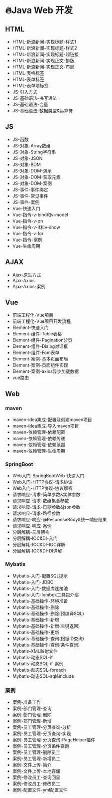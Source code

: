 # 🔥Java Web 开发

## HTML
- HTML-新浪新闻-实现标题-样式1
- HTML-新浪新闻-实现标题-样式2
- HTML-新浪新闻-实现标题-超链接
- HTML-新浪新闻-实现正文-排版
- HTML-新浪新闻-实现正文-布局
- HTML-表格标签
- HTML-表单标签
- HTML-表单项标签
- JS-引入方式
- JS-基础语法-书写语法
- JS-基础语法-变量
- JS-基础语法-数据类型&运算符

## JS
- JS-函数
- JS-对象-Array数组
- JS-对象-String字符串
- JS-对象-JSON
- JS-对象-BOM
- JS-对象-DOM-演示
- JS-对象-DOM-获取元素
- JS-对象-DOM-案例
- JS-事件-事件绑定
- JS-事件-常见事件
- JS-事件-案例
- Vue-快速入门
- Vue-指令-v-bind和v-model
- Vue-指令-v-on
- Vue-指令-v-if和v-show
- Vue-指令-v-for
- Vue-指令-案例
- Vue-生命周期

## AJAX
- Ajax-原生方式
- Ajax-Axios
- Ajax-Axios-案例

## Vue
- 前端工程化-Vue项目
- 前端工程化-Vue项目开发流程
- Element-快速入门
- Element-组件-Table表格
- Element-组件-Pagination分页
- Element-组件-Dialog对话框
- Element-组件-Fom表单
- Element-案例-基本页面布局
- Element-案例-页面组件实现
- Element-案例-axios异步加载数据
- vue路由

## Web
### maven
- maven-idea集成-配置及创建maven项目
- maven-idea集成-导入maven项目
- maven-依赖管理-依赖配置
- maven-依赖管理-依赖传递
- maven-依赖管理-依赖范围
- maven-依赖管理-生命周期

### SpringBoot
- Web入门-SpringBootWeb-快速入门
- Web入门-HTTP协议-请求协议
- Web入门-HTTP协议-协议解析
- 请求响应-请求-简单参数&实体参数
- 请求响应-请求-数组集合参数
- 请求响应-请求-日期参数&json参数
- 请求响应-请求-路径参数
- 请求响应-响应-@ResponseBody&统一响应结果
- 请求响应-响应-案例
- 分层解耦-三层架构
- 分层解耦-IOC&DI-入门
- 分层解耗-IOC&DI-IOC详解
- 分层解耦-IOC&DI-DI详解

### Mybatis
- Mybatis-入门-配置SQL提示
- Mybatis-入门-JDBC
- Mybatis-入门-数据库连接池
- Mybatis-入门-lombok工具包介绍
- Mybatis-基础操作-环境准备
- Mybatis-基础操作-删除
- Mybatis-基础操作-删除(预编译SQL)
- Mybatis-基础操作-新增
- Mybatis-基础操作-新增(主键返回)
- Mybatis-基础操作-更新
- Mybatis-基础操作-查询(根据ID查询)
- Mybatis-基础操作-查询(条件查询)
- Mybatis-XML映射文件
- Mybatis-动态SQL-if
- Mybatis-动态SQL-if-案例
- Mybatis-动态SQL-foreach
- Mybatis-动态SQL-sql&include

### 案例
- 案例-准备工作
- 案例-部门管理-查询
- 案例-部门管理-删除
- 案例-部门管理-新增
- 案例-员工管理-分页查询-分析
- 案例-员工管理-分页查询-实现
- 案例-员工管理-分页查询-PageHelper插件
- 案例-员工管理-分页条件查询
- 案例-员工管理-删除员工
- 案例-员工管理-新增员工
- 案例-文件上传-简介
- 案例-文件上传-本地存储
- 案例-修改员工-查询回显
- 案例-修改员工-修改员工
- 案例-配置文件-yml配置文件
